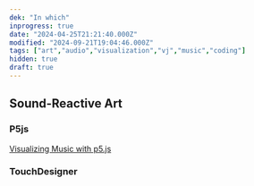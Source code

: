 ```yaml
---
dek: "In which"
inprogress: true
date: "2024-04-25T21:21:40.000Z"
modified: "2024-09-21T19:04:46.000Z"
tags: ["art","audio","visualization","vj","music","coding"]
hidden: true
draft: true
---
```

## Sound-Reactive Art

### P5js

[Visualizing Music with p5.js](https://therewasaguy.github.io/p5-music-viz/)

### TouchDesigner
